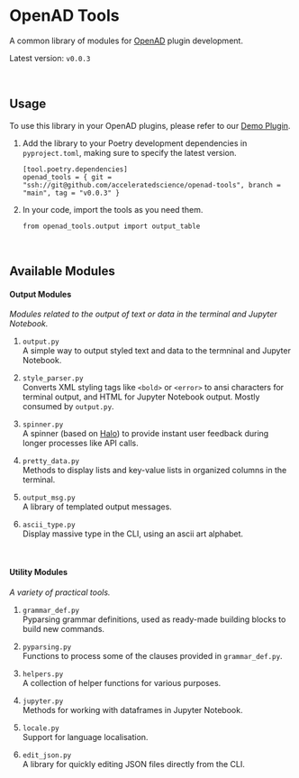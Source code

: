 <!--

Version Releasing
-----------------

Plugins refer to a specific version of openad_tools,
so whenever doing changes:
- Add a new tag with the next version number
- Find-and-replace this README with the latest version number (two places + instructions)

# See current tags
git tag

# Adding a tag
git tag -a v0.0.3 -m "Release v0.0.3"
git push origin v0.0.3

# Removing a tag locally & remotely
git tag -d v0.0.3
git push origin --delete tag v0.0.3

-->

# OpenAD Tools

A common library of modules for [OpenAD](https://github.com/acceleratedscience/open-ad-toolkit) plugin development.

<!-- Keep version in sync #1/2 -->
Latest version: `v0.0.3`

<br>

## Usage

To use this library in your OpenAD plugins, please refer to our [Demo Plugin](https://github.com/acceleratedscience/openad-plugin-demo).

1.  Add the library to your Poetry development dependencies in `pyproject.toml`, making sure to specify the latest version.
    <!-- Keep version in sync #2/2 -->

        [tool.poetry.dependencies]
        openad_tools = { git = "ssh://git@github.com/acceleratedscience/openad-tools", branch = "main", tag = "v0.0.3" }

1.  In your code, import the tools as you need them.

        from openad_tools.output import output_table

<br>

## Available Modules

#### Output Modules

*Modules related to the output of text or data in the terminal and Jupyter Notebook.*

1.  `output.py`<br>
    A simple way to output styled text and data to the termninal and Jupyter Notebook.

2.  `style_parser.py`<br>
    Converts XML styling tags like `<bold>` or `<error>` to ansi characters for terminal output, and HTML for Jupyter Notebook output. Mostly consumed by `output.py`.

3.  `spinner.py`<br>
    A spinner (based on [Halo](https://pypi.org/project/halo)) to provide instant user feedback during longer processes like API calls.

4.  `pretty_data.py`<br>
    Methods to display lists and key-value lists in organized columns in the terminal.

5.  `output_msg.py`<br>
    A library of templated output messages.

6.  `ascii_type.py`<br>
    Display massive type in the CLI, using an ascii art alphabet.

<br>

#### Utility Modules

*A variety of practical tools.*

1.  `grammar_def.py`<br>
    Pyparsing grammar definitions, used as ready-made building blocks to build new commands.

2.  `pyparsing.py`<br>
    Functions to process some of the clauses provided in `grammar_def.py`.

3.  `helpers.py`<br>
    A collection of helper functions for various purposes.

4.  `jupyter.py`<br>
    Methods for working with dataframes in Jupyter Notebook.

5.  `locale.py`<br>
    Support for language localisation.

6.  `edit_json.py`<br>
    A library for quickly editing JSON files directly from the CLI.